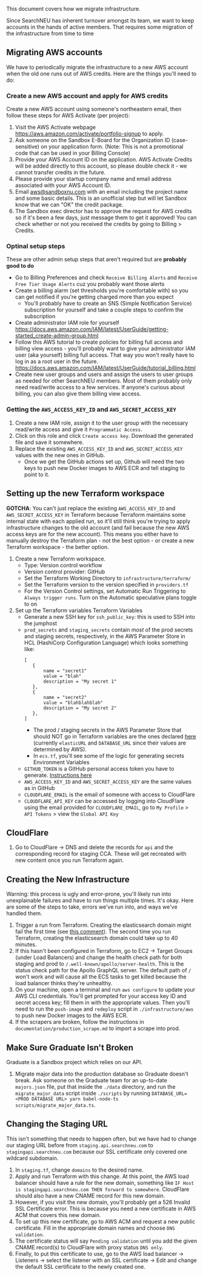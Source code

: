 This document covers how we migrate infrastructure.

Since SearchNEU has inherent turnover amongst its team, we want to keep accounts in the hands of active members. That requires some migration of the infrastructure from time to time

## Migrating AWS accounts

We have to periodically migrate the infrastructure to a new AWS account when the old one runs out of AWS credits. Here are the things you'll need to do:

### Create a new AWS account and apply for AWS credits

Create a new AWS account using someone's northeastern email, then follow these steps for AWS Activate (per project):

1.  Visit the AWS Activate webpage https://aws.amazon.com/activate/portfolio-signup to apply.
2.  Ask someone on the Sandbox E-Board for the Organization ID (case-sensitive) on your application form. (Note: This is not a promotional code that can be used in your Billing Console)
3.  Provide your AWS Account ID on the application. AWS Activate Credits will be added directly to this account, so please double check it - we cannot transfer credits in the future.
4.  Please provide your startup company name and email address associated with your AWS Account ID.
5.  Email aws@sandboxnu.com with an email including the project name and some basic details. This is an unofficial step but will let Sandbox know that we can "OK" the credit package.
6.  The Sandbox exec director has to approve the request for AWS credits so if it's been a few days, just message them to get it approved! You can check whether or not you received the credits by going to Billing > Credits.

### Optinal setup steps

These are other admin setup steps that aren't required but are **probably good to do**

- Go to Billing Preferences and check `Receive Billing Alerts` and `Receive Free Tier Usage Alerts` cuz you probably want those alerts
- Create a billing alarm (set thresholds you're comfortable with) so you can get notified if you're getting charged more than you expect
  - You'll probably have to create an SNS (Simple Notification Service) subscription for yourself and take a couple steps to confirm the subscription
- Create administrator IAM role for yourself https://docs.aws.amazon.com/IAM/latest/UserGuide/getting-started_create-admin-group.html
- Follow this AWS tutorial to create policies for billing full access and billing view access - you'll probably want to give your administrator IAM user (aka yourself) billing full access. That way you won't really have to log in as a root user in the future. https://docs.aws.amazon.com/IAM/latest/UserGuide/tutorial_billing.html
- Create new user groups and users and assign the users to user groups as needed for other SearchNEU members. Most of them probably only need read/write access to a few services. If anyone's curious about billing, you can also give them billing view access.

### Getting the `AWS_ACCESS_KEY_ID` and `AWS_SECRET_ACCESS_KEY`

1. Create a new IAM role, assign it to the user group with the necessary read/write access and give it `Programmatic Access`.
2. Click on this role and click `Create access key`. Download the generated file and save it somewhere.
3. Replace the existing `AWS_ACCESS_KEY_ID` and `AWS_SECRET_ACCESS_KEY` values with the new ones in GitHub.
   - Once we get the GitHub actions set up, Github will need the two keys to push new Docker images to AWS ECR and tell staging to point to it.

## Setting up the new Terraform workspace

**GOTCHA**: You can't just replace the existing `AWS_ACCESS_KEY_ID` and `AWS_SECRET_ACCESS_KEY` in Terraform because Terraform maintains some internal state with each applied run, so it'll still think you're trying to apply infrastructure changes to the old account (and fail because the new AWS access keys are for the new account). This means you either have to manually destroy the Terraform plan - not the best option - or create a new Terraform workspace - the better option.

1. Create a new Terraform workspace.
   - Type: Version control workflow
   - Version control provider: GitHub
   - Set the Terraform Working Directory to `infrastructure/terraform/`
   - Set the Terraform version to the version specified in `providers.tf`
   - For the Version Control settings, set Automatic Run Triggering to `Always trigger runs`. Turn on the Automatic speculative plans toggle to on
2. Set up the Terraform variables
   Terraform Variables
   - Generate a new SSH key for `ssh_public_key`: this is used to SSH into the jumphost
   - `prod_secrets` and `staging_secrets` contain _most_ of the prod secrets and staging secrets, respectively, in the AWS Parameter Store in HCL (HashiCorp Configuration Language) which looks something like:
     ```
     [
        {
            name = "secret1"
            value = "blah"
            description = "My secret 1"
        },
        {
            name = "secret2"
            value = "blahblahblah"
            description = "My secret 2"
        },
     ]
     ```
     - The prod / staging secrets in the AWS Parameter Store that should NOT go in Terraform variables are the ones declared [here](https://github.com/sandboxnu/course-catalog-api/blob/master/infrastructure/terraform/modules/course-catalog-api/ecs.tf#L184-L194) (currently `elasticURL` and `DATABASE_URL` since their values are determined by AWS).
     - In `ecs.tf`, you'll see some of the logic for generating secrets
       Environment Variables
   - `GITHUB_TOKEN` is a GitHub personal access token you have to generate. [Instructions here](https://docs.github.com/en/github/authenticating-to-github/keeping-your-account-and-data-secure/creating-a-personal-access-token)
   - `AWS_ACCESS_KEY_ID` and `AWS_SECRET_ACCESS_KEY` are the same values as in GitHub
   - `CLOUDFLARE_EMAIL` is the email of someone with access to CloudFlare
   - `CLOUDFLARE_API_KEY` can be accessed by logging into CloudFlare using the email provided for `CLOUDFLARE_EMAIL`, go to `My Profile` > `API Tokens` > view the `Global API Key`

## CloudFlare

1. Go to CloudFlare -> DNS and delete the records for `api` and the corresponding record for staging CCA. These will get recreated with new content once you run Terraform again.

## Creating the New Infrastructure

Warning: this process is ugly and error-prone, you'll likely run into unexplainable failures and have to run things multiple times. It's okay. Here are some of the steps to take, errors we've run into, and ways we've handled them.

1. Trigger a run from Terraform. Creating the elasticsearch domain might fail the first time (see [this comment](https://github.com/sandboxnu/course-catalog-api/blob/master/infrastructure/terraform/modules/course-catalog-api/elasticsearch.tf#L20)). The second time you run Terraform, creating the elasticsearch domain could take up to 40 minutes.
2. If this hasn't been configured in Terraform, go to EC2 -> Target Groups (under Load Balancers) and change the health check path for both staging and prod to `/.well-known/apollo/server-health`. This is the status check path for the Apollo GraphQL server. The default path of `/` won't work and will cause all the ECS tasks to get killed because the load balancer thinks they're unhealthy.
3. On your machine, open a terminal and run `aws configure` to update your AWS CLI credentials. You'll get prompted for your access key ID and secret access key; fill them in with the appropriate values. Then you'll need to run the `push-image` and `redeploy` script in `./infrastructure/aws` to push new Docker images to the AWS ECR.
4. If the scrapers are broken, follow the instructions in `documentation/production_scrape.md` to import a scrape into prod.

## Make Sure Graduate Isn't Broken

Graduate is a Sandbox project which relies on our API.

1. Migrate major data into the production database so Graduate doesn't break. Ask someone on the Graduate team for an up-to-date `majors.json` file, put that inside the `./data` directory, and run the `migrate_major_data` script inside `./scripts` by running `DATABASE_URL=<PROD DATABASE URL> yarn babel-node-ts scripts/migrate_major_data.ts`.

## Changing the Staging URL

This isn't something that needs to happen often, but we have had to change our staging URL before from `staging.api.searchneu.com` to `stagingapi.searchneu.com` because our SSL certificate only covered one wildcard subdomain.

1. In `staging.tf`, change `domains` to the desired name.
2. Apply and run Terraform with this change. At this point, the AWS load balancer should have a rule for the new domain, something like `IF Host is stagingapi.searchneu.com THEN forward to somewhere`. CloudFlare should also have a new CNAME record for this new domain.
3. However, if you visit the new domain, you'll probably get a 526 Invalid SSL Certificate error. This is because you need a new certificate in AWS ACM that covers this new domain.
4. To set up this new certificate, go to AWS ACM and request a new public certificate. Fill in the appropriate domain names and choose `DNS validation`.
5. The certificate status will say `Pending validation` until you add the given CNAME record(s) to CloudFlare with proxy status `DNS only`.
6. Finally, to put this certificate to use, go to the AWS load balancer -> Listeners -> select the listener with an SSL certificate -> Edit and change the default SSL certificate to the newly created one.
